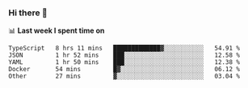 ### Hi there 👋

<!--
**DBvc/DBvc** is a ✨ _special_ ✨ repository because its `README.md` (this file) appears on your GitHub profile.

Here are some ideas to get you started:

- 🔭 I’m currently working on ...
- 🌱 I’m currently learning ...
- 👯 I’m looking to collaborate on ...
- 🤔 I’m looking for help with ...
- 💬 Ask me about ...
- 📫 How to reach me: ...
- 😄 Pronouns: ...
- ⚡ Fun fact: ...
-->

📊 **Last week I spent time on**
<!--START_SECTION:waka-->

```text
TypeScript   8 hrs 11 mins   █████████████▓░░░░░░░░░░░   54.91 %
JSON         1 hr 52 mins    ███░░░░░░░░░░░░░░░░░░░░░░   12.58 %
YAML         1 hr 50 mins    ███░░░░░░░░░░░░░░░░░░░░░░   12.38 %
Docker       54 mins         █▓░░░░░░░░░░░░░░░░░░░░░░░   06.12 %
Other        27 mins         ▓░░░░░░░░░░░░░░░░░░░░░░░░   03.04 %
```

<!--END_SECTION:waka-->
